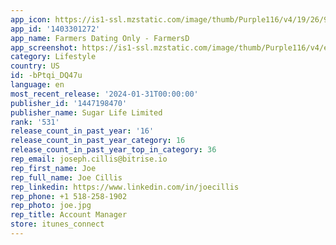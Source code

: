 ```yaml
---
app_icon: https://is1-ssl.mzstatic.com/image/thumb/Purple116/v4/19/26/95/19269536-dc26-64f7-95a1-b4b116760d06/AppIcon-0-0-1x_U007emarketing-0-7-0-85-220.png/1024x1024bb.png
app_id: '1403301272'
app_name: Farmers Dating Only - FarmersD
app_screenshot: https://is1-ssl.mzstatic.com/image/thumb/Purple116/v4/ee/33/48/ee334802-a79f-5d87-1e84-9eb2b000504e/618c46ed-d7fc-4123-9bd8-a796fbacfc2c_6.5-06.png/1242x2688bb.png
category: Lifestyle
country: US
id: -bPtqi_DQ47u
language: en
most_recent_release: '2024-01-31T00:00:00'
publisher_id: '1447198470'
publisher_name: Sugar Life Limited
rank: '531'
release_count_in_past_year: '16'
release_count_in_past_year_category: 16
release_count_in_past_year_top_in_category: 36
rep_email: joseph.cillis@bitrise.io
rep_first_name: Joe
rep_full_name: Joe Cillis
rep_linkedin: https://www.linkedin.com/in/joecillis
rep_phone: +1 518-258-1902
rep_photo: joe.jpg
rep_title: Account Manager
store: itunes_connect
---
```

